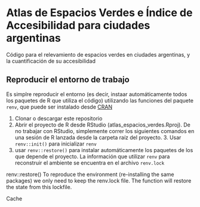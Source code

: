 # Atlas de Espacios Verdes e Índice de Accesibilidad para ciudades argentinas
Código para el relevamiento de espacios verdes en ciudades argentinas, y la cuantificación de su accesibilidad


## Reproducir el entorno de trabajo
Es simplre reproducir el entorno (es decir, instaar automáticamente todos los paquetes de R que utiliza el código) utilizando las funciones del paquete `renv`, que puede ser instalado desde [CRAN](https://cran.r-project.org/web/packages/renv/index.html)

1. Clonar o descargar este repositorio
2. Abrir el proyecto de R desde RStudio (atlas_espacios_verdes.Rproj). De no trabajar con RStudio, simplemente correr los siguientes comandos en una sesión de R lanzada desde la carpeta raíz del proyecto. 3. Usar `renv::init()` para inicializar `renv` 
4. usar `renv::restore()` para instalar automáticamente los paquetes de los que depende el proyecto. La información que utilizar `renv` para reconstruir el ambiente se encuentra en el archivo `renv.lock`


renv::restore() To reproduce the environment (re-installing the same packages) we only need to keep the renv.lock file. The function  will restore the state from this lockfile.

Cache
